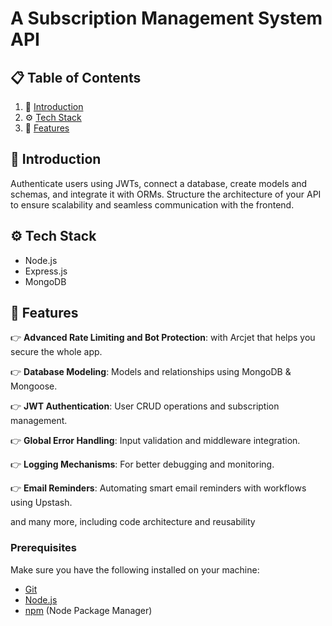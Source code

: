 # A Subscription Management System API

## 📋 Table of Contents

1. 🤖 [Introduction](#introduction)
2. ⚙️ [Tech Stack](#-tech-stack)
3. 🔋 [Features](#features)

## 🤖 Introduction

Authenticate users using JWTs, connect a database, create models and schemas, and integrate it with ORMs. Structure the architecture of your API to ensure scalability and seamless communication with the frontend.

## ⚙️ Tech Stack

- Node.js
- Express.js
- MongoDB

## 🔋 Features

👉 **Advanced Rate Limiting and Bot Protection**: with Arcjet that helps you secure the whole app.

👉 **Database Modeling**: Models and relationships using MongoDB & Mongoose.

👉 **JWT Authentication**: User CRUD operations and subscription management.

👉 **Global Error Handling**: Input validation and middleware integration.

👉 **Logging Mechanisms**: For better debugging and monitoring.

👉 **Email Reminders**: Automating smart email reminders with workflows using Upstash.

and many more, including code architecture and reusability

### Prerequisites

Make sure you have the following installed on your machine:

- [Git](https://git-scm.com/)
- [Node.js](https://nodejs.org/en)
- [npm](https://www.npmjs.com/) (Node Package Manager)
